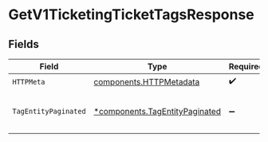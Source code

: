# GetV1TicketingTicketTagsResponse


## Fields

| Field                                                                           | Type                                                                            | Required                                                                        | Description                                                                     |
| ------------------------------------------------------------------------------- | ------------------------------------------------------------------------------- | ------------------------------------------------------------------------------- | ------------------------------------------------------------------------------- |
| `HTTPMeta`                                                                      | [components.HTTPMetadata](../../models/components/httpmetadata.md)              | :heavy_check_mark:                                                              | N/A                                                                             |
| `TagEntityPaginated`                                                            | [*components.TagEntityPaginated](../../models/components/tagentitypaginated.md) | :heavy_minus_sign:                                                              | List all of the ticket tags in the organization                                 |